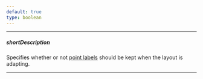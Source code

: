 ```yaml
---
default: true
type: boolean
---
```

---
##### shortDescription
Specifies whether or not [point labels](/api-reference/20%20Data%20Visualization%20Widgets/10%20dxChart/5%20Series%20Types/CommonSeries/label '{basewidgetpath}/Configuration/commonSeriesSettings/label') should be kept when the layout is adapting.

---
